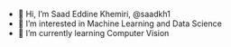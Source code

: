 - 👋 Hi, I’m Saad Eddine Khemiri, @saadkh1
- 👀 I’m interested in Machine Learning and Data Science
- 🌱 I’m currently learning Computer Vision


<!---
saadkh1/saadkh1 is a ✨ special ✨ repository because its `README.md` (this file) appears on your GitHub profile.
You can click the Preview link to take a look at your changes.
--->
